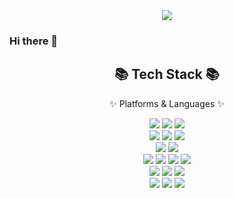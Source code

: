 <!-- ![header](https://capsule-render.vercel.app/api?type=wave&color=auto&height=300&section=header&text=capsule%20render&fontSize=90) -->
<div align="center">
	<img src="https://capsule-render.vercel.app/api?type=Waving&color=auto&height=240&section=header&text=JUHA's%20Repo&fontSize=70&animation=twinkling" />
</div>

### Hi there 👋


<div align="center">
	<h2>📚 Tech Stack 📚</h2>
	<p>✨ Platforms & Languages ✨</p>
	<img src="https://img.shields.io/badge/JavaScript-F7DF1E?style=flat&logo=JavaScript&logoColor=white"/>
	<img src="https://img.shields.io/badge/HTML5-E34F26?style=flat&logo=HTML5&logoColor=white" />
	<img src="https://img.shields.io/badge/CSS3-1572B6?style=flat&logo=CSS3&logoColor=white" />
	<br/>
	<img src="https://img.shields.io/badge/react-61DAFB?style=flat&logo=react&logoColor=white"/>
	<img src="https://img.shields.io/badge/svelte-FF3E00?style=flat&logo=svelte&logoColor=white"/>
	<img src="https://img.shields.io/badge/tailwindcss-06B6D4?style=flat&logo=tailwindcss&logoColor=white" />
	<br/>
	<img src="https://img.shields.io/badge/webgl-990000?style=flat&logo=webgl&logoColor=white"/>
	<img src="https://img.shields.io/badge/opengl-5586A4?style=flat&logo=opengl&logoColor=white"/>
	<br/>
	<img src="https://img.shields.io/badge/python-3776AB?style=flat&logo=python&logoColor=white" />
	<img src="https://img.shields.io/badge/pytorch-EE4C2C?style=flat&logo=pytorch&logoColor=white" />
	<img src="https://img.shields.io/badge/jupyter-F37626?style=flat&logo=jupyter&logoColor=white" />
	<img src="https://img.shields.io/badge/googlecolab-F9AB00?style=flat&logo=googlecolab&logoColor=white" />
	<br/>
	<img src="https://img.shields.io/badge/Java-007396?style=flat&logo=Java&logoColor=white" />
	<img src="https://img.shields.io/badge/spring-6DB33F?style=flat&logo=spring&logoColor=white" />
	<img src="https://img.shields.io/badge/androidstudio-3DDC84?style=flat&logo=androidstudio&logoColor=white" />
	<br/>
	<img src="https://img.shields.io/badge/c-A8B9CC?style=flat&logo=c&logoColor=white" />
	<img src="https://img.shields.io/badge/gnubash-4EAA25?style=flat&logo=gnubash&logoColor=white" />
	<img src="https://img.shields.io/badge/unity-FFFFFF?style=flat&logo=unity&logoColor=white" />
</div>
<!--
**hayamaster/hayamaster** is a ✨ _special_ ✨ repository because its `README.md` (this file) appears on your GitHub profile.

Here are some ideas to get you started:

- 🔭 I’m currently working on ...
- 🌱 I’m currently learning ...
- 👯 I’m looking to collaborate on ...
- 🤔 I’m looking for help with ...
- 💬 Ask me about ...
- 📫 How to reach me: ...
- 😄 Pronouns: ...
- ⚡ Fun fact: ...
-->
